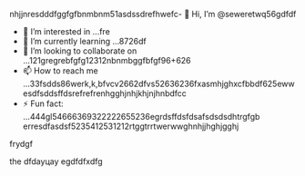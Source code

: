 nhjjnresdddfggfgfbnmbnm51asdssdrefhwefc- 👋 Hi, I’m @seweretwq56gdfdf
- 👀 I’m interested in ...fre
- 🌱 I’m currently learning ...8726df
- 💞️ I’m looking to collaborate on ...121gregrebfgfg12312nbnmbggfbfgf96+626
- 📫 How to reach me ...33fsdds86werk,k,bfvcv2662dfvs52636236fxasmhjghxcfbbdf625ewwesdfsddsffdsrefrefrenhgghjnhjkhjnjhnbdfcc
- ⚡ Fun fact: ...444gl54666369322222655236egrdsffdsfdsafsdsdsdhtrgfgb
erresdfasdsf5235412531212rtggtrrtwerwwghnhjjhghjgghj
<!---hjl454545tweewte59662ewfdsdsmhf03dsddgrrggrr48562
seweretwq/seweretwq is a ✨ special ✨ repositorrhy because its64 `README.md5354` (this file) appears on your 6363GitHub proewefffi1wer211jmm2dfdf3le.455
You can click the Preview link to take a look at your changes.gghgh56888*8888few
--->frydgf
the
dfdауцау
egdfdfxdfg
